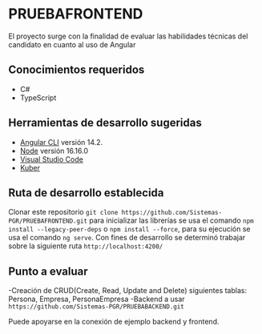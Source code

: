 # PRUEBAFRONTEND
El proyecto surge con la finalidad de evaluar las habilidades técnicas del candidato en cuanto al uso de Angular

## Conocimientos requeridos
- C#
- TypeScript

## Herramientas de desarrollo sugeridas

 - [Angular CLI](https://github.com/angular/angular-cli) versión 14.2.
 - [Node](https://nodejs.org/es/) versión 16.16.0
 - [Visual Studio Code](https://code.visualstudio.com/download)
 - [Kuber](https://themeforest.net/item/kuber-angular-13-material-design-admin-template/35858437)

## Ruta de desarrollo establecida
Clonar este repositorio `git clone https://github.com/Sistemas-PGR/PRUEBAFRONTEND.git`
para inicializar las librerías se usa el comando `npm install --legacy-peer-deps` o `npm install --force`, para su ejecución se usa el comando  `ng serve`.
Con fines de desarrollo se determinó trabajar sobre la siguiente ruta `http://localhost:4200/` 

## Punto a evaluar
-Creación de CRUD(Create, Read, Update and Delete) siguientes tablas: Persona, Empresa, PersonaEmpresa
-Backend a usar `https://github.com/Sistemas-PGR/PRUEBABACKEND.git`

Puede apoyarse en la conexión de ejemplo backend y frontend.





